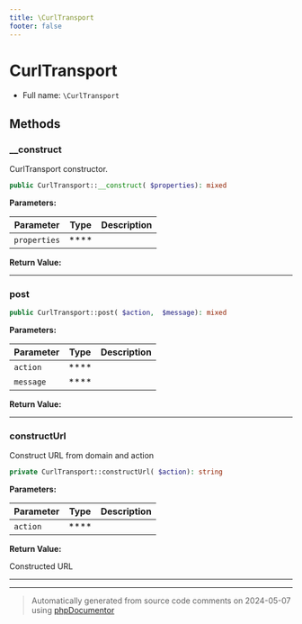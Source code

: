 ```yaml
---
title: \CurlTransport
footer: false
---
```


# CurlTransport





* Full name: `\CurlTransport`



## Methods

### __construct

CurlTransport constructor.

```php
public CurlTransport::__construct( $properties): mixed
```








**Parameters:**

| Parameter | Type | Description |
|-----------|------|-------------|
| `properties` | **** |  |


**Return Value:**





---
### post



```php
public CurlTransport::post( $action,  $message): mixed
```








**Parameters:**

| Parameter | Type | Description |
|-----------|------|-------------|
| `action` | **** |  |
| `message` | **** |  |


**Return Value:**





---
### constructUrl

Construct URL from domain and action

```php
private CurlTransport::constructUrl( $action): string
```








**Parameters:**

| Parameter | Type | Description |
|-----------|------|-------------|
| `action` | **** |  |


**Return Value:**

Constructed URL



---


---
> Automatically generated from source code comments on 2024-05-07 using [phpDocumentor](http://www.phpdoc.org/)

